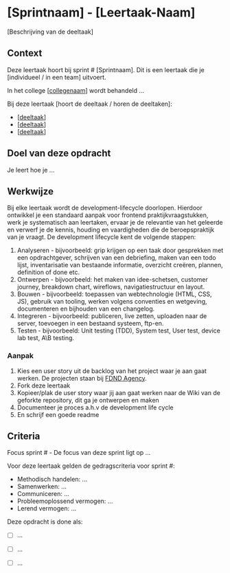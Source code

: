 
# [Sprintnaam] - [Leertaak-Naam]

[Beschrijving van de deeltaak]

## Context

Deze leertaak hoort bij sprint # [Sprintnaam]. 
Dit is een leertaak die je [individueel / in een team] uitvoert.

In het college [[collegenaam](link)] wordt behandeld ... 

Bij deze leertaak [hoort de deeltaak / horen de deeltaken]:
- [[deeltaak](link)]
- [[deeltaak](link)]
- [[deeltaak](link)]

## Doel van deze opdracht

Je leert hoe je ... 

## Werkwijze

Bij elke leertaak wordt de development-lifecycle doorlopen. Hierdoor ontwikkel je een standaard aanpak voor frontend praktijkvraagstukken, werk je systematisch aan leertaken, ervaar je de relevantie van het geleerde en verwerf je de kennis, houding en vaardigheden die de beroepspraktijk van je vraagt.
De development lifecycle kent de volgende stappen:

1. Analyseren - bijvoorbeeld: grip krijgen op een taak door gesprekken met een opdrachtgever, schrijven van een debriefing, maken van een todo lijst, inventarisatie van bestaande informatie, overzicht creëren, plannen, definition of done etc.
2. Ontwerpen - bijvoorbeeld: het maken van idee-schetsen, customer journey, breakdown chart, wireflows, navigatiestructuur en layout.
3. Bouwen - bijvoorbeeld: toepassen van webtechnologie (HTML, CSS, JS), gebruik van tooling, werken volgens conventies en wetgeving, documenteren en bijhouden van een changelog.
4. Integreren - bijvoorbeeld: publiceren, live zetten, uploaden naar de server, toevoegen in een bestaand systeem, ftp-en.
5. Testen - bijvoorbeeld: Unit testing (TDD), System test, User test, device lab test, A\B testing.

### Aanpak

1. Kies een user story uit de backlog van het project waar je aan gaat werken. De projecten staan bij [FDND Agency](https://github.com/fdnd-agency).  
2. Fork deze leertaak
3. Kopieer/plak de user story waar jij aan gaat werken naar de Wiki van de geforkte repository, dit ga je ontwerpen en maken
4. Documenteer je proces a.h.v de development life cycle
5. En schrijf een goede readme

## Criteria

Focus sprint # - De focus van deze sprint ligt op ...

Voor deze leertaak gelden de gedragscriteria voor sprint #: 
* Methodisch handelen: ...
* Samenwerken: ...
* Communiceren: ...
* Probleemoplossend vermogen: ...
* Lerend vermogen: ...

Deze opdracht is done als:
- [ ] ...
- [ ] ...
- [ ] ...

